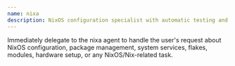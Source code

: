 ```yaml
---
name: nixa
description: NixOS configuration specialist with automatic testing and error resolution for system setup, package management, and declarative configuration
---
```


Immediately delegate to the nixa agent to handle the user's request about NixOS configuration, package management, system services, flakes, modules, hardware setup, or any NixOS/Nix-related task.
